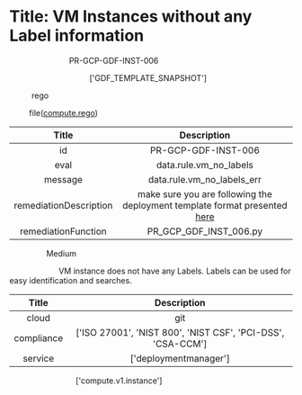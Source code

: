 



# Title: VM Instances without any Label information


***<font color="white">Master Test Id:</font>*** PR-GCP-GDF-INST-006

***<font color="white">Master Snapshot Id:</font>*** ['GDF_TEMPLATE_SNAPSHOT']

***<font color="white">type:</font>*** rego

***<font color="white">rule:</font>*** file([compute.rego])  
  
  
  
  

|Title|Description|
| :---: | :---: |
|id|PR-GCP-GDF-INST-006|
|eval|data.rule.vm_no_labels|
|message|data.rule.vm_no_labels_err|
|remediationDescription|make sure you are following the deployment template format presented <a href='https://cloud.google.com/compute/docs/reference/rest/v1/instances' target='_blank'>here</a>|
|remediationFunction|PR_GCP_GDF_INST_006.py|


***<font color="white">Severity:</font>*** Medium

***<font color="white">Description:</font>*** VM instance does not have any Labels. Labels can be used for easy identification and searches.  
  
  

|Title|Description|
| :---: | :---: |
|cloud|git|
|compliance|['ISO 27001', 'NIST 800', 'NIST CSF', 'PCI-DSS', 'CSA-CCM']|
|service|['deploymentmanager']|


***<font color="white">Resource Types:</font>*** ['compute.v1.instance']


[compute.rego]: https://github.com/prancer-io/prancer-compliance-test/tree/master/google/iac/compute.rego
